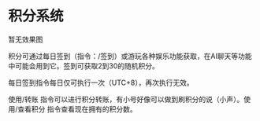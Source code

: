 # 积分系统

暂无效果图

积分可通过每日签到（指令：/签到）或游玩各种娱乐功能获取，在AI聊天等功能中可能会用到它。签到可获取2到30的随机积分。

每日签到指令每日仅可执行一次（UTC+8），再次执行无效。

使用/转账 指令可以进行积分转账，有小号好像可以做到刷积分的说（小声）。使用/查看积分 指令查看现在拥有的积分数。